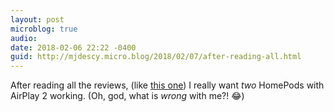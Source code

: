 ```yaml
---
layout: post
microblog: true
audio: 
date: 2018-02-06 22:22 -0400
guid: http://mjdescy.micro.blog/2018/02/07/after-reading-all.html
---
```

After reading all the reviews, (like [this one](https://daringfireball.net/2018/02/homepod)) I really want _two_ HomePods with AirPlay 2 working. (Oh, god, what is _wrong_ with me?! 😂)
